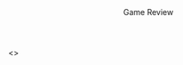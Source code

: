 <!DOCTYPE html>
<html lang="en">
<head>
  <header>Game Review</header> 
  <nav>
</head>
<body>
  <>
  <img src="" alt="">
</body>
</html>
